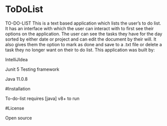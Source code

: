 # ToDoList
TO-DO-LIST
This is a text based application which lists the user’s to do list. It has an interface with which the user can interact with to first see their options on the application. The user can see the tasks they have for the day sorted by either date or project and can edit the document by their will. It also gives them the option to mark as done and save to a .txt file or delete a task they no longer want on their to do list. This application was built by:


IntelliJIdea

Junit 5 Testing framework

Java 11.0.8

#Installation

To-do-list requires [java] v8+ to run

#License

Open source
